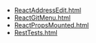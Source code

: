 * [ReactAddressEdit.html](ReactAddressEdit.html)
* [ReactGitMenu.html](ReactGitMenu.html)
* [ReactPropsMounted.html](ReactPropsMounted.html)
* [RestTests.html](RestTests.html)
